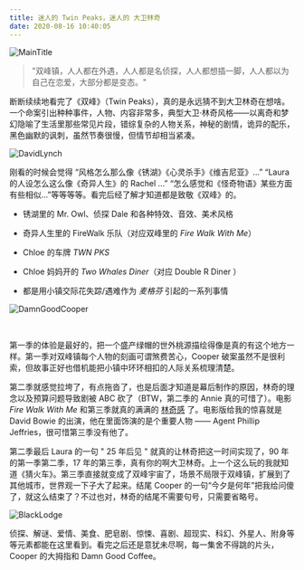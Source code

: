 ```yaml
---
title: 迷人的 Twin Peaks，迷人的 大卫林奇
date: 2020-08-16 10:40:05
---
```


![MainTitle](https://cdn.donaldxdonald.xyz/blog/twinPeaks/MainTitle.png)

> "双峰镇，人人都在外遇，人人都是名侦探，人人都想插一脚，人人都以为自己在恋爱，大部分都是变态。"

  断断续续地看完了《双峰》（Twin Peaks），真的是永远猜不到大卫林奇在想啥。一个命案引出种种事件，人物、内容非常多，典型大卫·林奇风格——以离奇和梦幻隐喻了生活里那些常见片段，错综复杂的人物关系，神秘的剧情，诡异的配乐，黑色幽默的讽刺，虽然节奏很慢，但情节却相当紧凑。

  

![DavidLynch](https://cdn.donaldxdonald.xyz/blog/twinPeaks/DavidLynch.jpg)

   刚看的时候会觉得 “风格怎么那么像《锈湖》《心灵杀手》《维吉尼亚》...” “Laura 的人设怎么这么像《奇异人生》的 Rachel ...” “怎么感觉和《怪奇物语》某些方面有些相似...”等等等等。看完后经了解才知道都是致敬《双峰》的。

- 锈湖里的 Mr. Owl、侦探 Dale 和各种特效、音效、美术风格

- 奇异人生里的 FireWalk 乐队（对应双峰里的 *Fire Walk With Me*）

- Chloe 的车牌 *TWN PKS*

- Chloe 妈妈开的 *Two Whales Diner*（对应 Double R Diner ）

- 都是用小镇交际花失踪/遇难作为 *麦格芬* 引起的一系列事情



![DamnGoodCooper](https://cdn.donaldxdonald.xyz/blog/twinPeaks/DamnGoodCooper.jpg)

​	

第一季的体验是最好的，把一个盛产绿帽的世外桃源描绘得像是真的有这个地方一样。第一季对双峰镇每个人物的刻画可谓煞费苦心，Cooper 破案虽然不是很利索，但故事正好也借机能把小镇中环环相扣的人际关系梳理清楚。

​	第二季就感觉拉垮了，有点拖沓了，也是后面才知道是幕后制作的原因，林奇的理念以及预算问题导致剧被 ABC 砍了（BTW，第二季的 Annie 真的可惜了）。电影 *Fire Walk With Me* 和第三季就真的满满的 [林奇感](https://en.wiktionary.org/wiki/Lynchian) 了。电影版给我的惊喜就是 David Bowie 的出演，他在里面饰演的是个重要人物 —— Agent Phillip Jeffries，很可惜第三季没有他了。

   第二季最后 Laura 的一句 "  25 年后见 " 就真的让林奇把这一时间实现了，90 年的第一季第二季，17 年的第三季，真有你的啊大卫林奇。上一个这么玩的我就知道《猜火车》。第三季直接就变成了双峰宇宙了，场景不局限于双峰镇，扩展到了其他城市，世界观一下子大了起来。结尾 Cooper 的一句“今夕是何年”把我给问傻了，就这么结束了？不过也对，林奇的结尾不需要句号，只需要省略号。



![BlackLodge](https://cdn.donaldxdonald.xyz/blog/twinPeaks/BlackLodge.jpg)



   侦探、解谜、爱情、美食、肥皂剧、惊悚、喜剧、超现实、科幻、外星人、附身等等元素都能在这里看到。看完之后还是意犹未尽啊，每一集舍不得跳的片头，Cooper 的大拇指和 Damn Good Coffee。